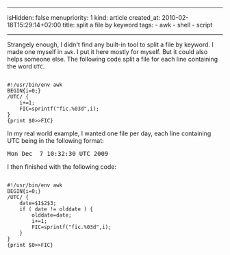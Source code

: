 -----
isHidden:       false
menupriority:   1
kind:           article
created_at:           2010-02-18T15:29:14+02:00
title: split a file by keyword
tags:
    - awk
    - shell
    - script

-----

Strangely enough, I didn't find any built-in tool to split a file by keyword. I made one myself in `awk`. I put it here mostly for myself. But it could also helps someone else.
The following code split a file for each line containing the word `UTC`.

<div><code class="perl">
#!/usr/bin/env awk
BEGIN{i=0;}
/UTC/ { 
    i+=1;
    FIC=sprintf("fic.%03d",i); 
} 
{print $0>>FIC}
</code></div>

In my real world example, I wanted one file per day, each line containing UTC being in the following format:

<pre class="twilight">
Mon Dec  7 10:32:30 UTC 2009
</pre>

I then finished with the following code:

<div><code class="perl">
#!/usr/bin/env awk
BEGIN{i=0;}
/UTC/ {
    date=$1$2$3; 
    if ( date != olddate ) {
        olddate=date;
        i+=1;
        FIC=sprintf("fic.%03d",i); 
    }
} 
{print $0>>FIC}
</code></div>
